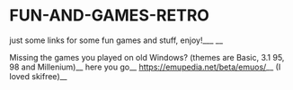 # FUN-AND-GAMES-RETRO
just some links for some fun games and stuff, enjoy!___
__


Missing the games you played on old Windows? (themes are Basic, 3.1 95, 98 and Millenium)__
here you go__
https://emupedia.net/beta/emuos/__
(I loved skifree)__
